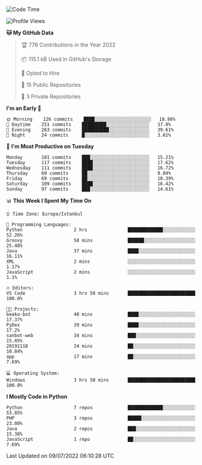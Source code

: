 <!--START_SECTION:waka-->
![Code Time](http://img.shields.io/badge/Code%20Time-345%20hrs%2045%20mins-blue)

![Profile Views](http://img.shields.io/badge/Profile%20Views-3-blue)

**🐱 My GitHub Data** 

> 🏆 778 Contributions in the Year 2022
 > 
> 📦 115.1 kB Used in GitHub's Storage 
 > 
> 💼 Opted to Hire
 > 
> 📜 15 Public Repositories 
 > 
> 🔑 3 Private Repositories  
 > 
**I'm an Early 🐤** 

```text
🌞 Morning    126 commits    ████░░░░░░░░░░░░░░░░░░░░░   18.98% 
🌆 Daytime    251 commits    █████████░░░░░░░░░░░░░░░░   37.8% 
🌃 Evening    263 commits    ██████████░░░░░░░░░░░░░░░   39.61% 
🌙 Night      24 commits     █░░░░░░░░░░░░░░░░░░░░░░░░   3.61%

```
📅 **I'm Most Productive on Tuesday** 

```text
Monday       101 commits    ███░░░░░░░░░░░░░░░░░░░░░░   15.21% 
Tuesday      117 commits    ████░░░░░░░░░░░░░░░░░░░░░   17.62% 
Wednesday    111 commits    ████░░░░░░░░░░░░░░░░░░░░░   16.72% 
Thursday     60 commits     ██░░░░░░░░░░░░░░░░░░░░░░░   9.04% 
Friday       69 commits     ██░░░░░░░░░░░░░░░░░░░░░░░   10.39% 
Saturday     109 commits    ████░░░░░░░░░░░░░░░░░░░░░   16.42% 
Sunday       97 commits     ███░░░░░░░░░░░░░░░░░░░░░░   14.61%

```


📊 **This Week I Spent My Time On** 

```text
⌚︎ Time Zone: Europe/Istanbul

💬 Programming Languages: 
Python                   2 hrs               █████████████░░░░░░░░░░░░   52.26% 
Groovy                   58 mins             ██████░░░░░░░░░░░░░░░░░░░   25.48% 
Java                     37 mins             ████░░░░░░░░░░░░░░░░░░░░░   16.11% 
XML                      2 mins              ░░░░░░░░░░░░░░░░░░░░░░░░░   1.17% 
JavaScript               2 mins              ░░░░░░░░░░░░░░░░░░░░░░░░░   1.1%

🔥 Editors: 
VS Code                  3 hrs 50 mins       █████████████████████████   100.0%

🐱‍💻 Projects: 
beako-bot                40 mins             ████░░░░░░░░░░░░░░░░░░░░░   17.37% 
PyDex                    39 mins             ████░░░░░░░░░░░░░░░░░░░░░   17.2% 
sanbot-web               34 mins             ███░░░░░░░░░░░░░░░░░░░░░░   15.05% 
20191118                 24 mins             ██░░░░░░░░░░░░░░░░░░░░░░░   10.84% 
app                      17 mins             ██░░░░░░░░░░░░░░░░░░░░░░░   7.69%

💻 Operating System: 
Windows                  3 hrs 50 mins       █████████████████████████   100.0%

```

**I Mostly Code in Python** 

```text
Python                   7 repos             █████████████░░░░░░░░░░░░   53.85% 
PHP                      3 repos             █████░░░░░░░░░░░░░░░░░░░░   23.08% 
Java                     2 repos             ███░░░░░░░░░░░░░░░░░░░░░░   15.38% 
JavaScript               1 repo              ██░░░░░░░░░░░░░░░░░░░░░░░   7.69%

```



 Last Updated on 09/07/2022 06:10:28 UTC
<!--END_SECTION:waka-->

<!--
**3nws/3nws** is a ✨ _special_ ✨ repository because its `README.md` (this file) appears on your GitHub profile.

Here are some ideas to get you started:

- 🔭 I’m currently working on ...
- 🌱 I’m currently learning ...
- 👯 I’m looking to collaborate on ...
- 🤔 I’m looking for help with ...
- 💬 Ask me about ...
- 📫 How to reach me: ...
- 😄 Pronouns: ...
- ⚡ Fun fact: ...
-->
